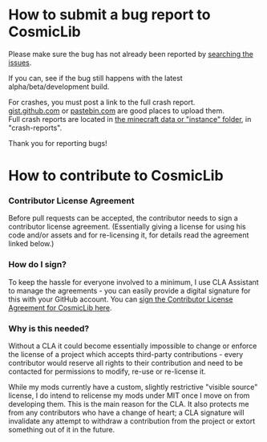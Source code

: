 How to submit a bug report to CosmicLib
====================================
Please make sure the bug has not already been reported by [searching the issues](https://github.com/CosmicDan-Minecraft/CosmicLib/issues?q=is%3Aissue).

If you can, see if the bug still happens with the latest alpha/beta/development build.

For crashes, you must post a link to the full crash report.  
[gist.github.com](gist.github.com) or [pastebin.com](www.pastebin.com) are good places to upload them.  
Full crash reports are located in [the minecraft data or "instance" folder](https://minecraft.gamepedia.com/.minecraft), in "crash-reports".

Thank you for reporting bugs!

How to contribute to CosmicLib
====================================

### Contributor License Agreement

Before pull requests can be accepted, the contributor needs to sign a contributor license agreement. (Essentially giving a license for using his code and/or assets and for re-licensing it, for details read the agreement linked below.) 

### How do I sign?

To keep the hassle for everyone involved to a minimum, I use CLA Assistant to manage the agreements - you can easily provide a digital signature for this with your GitHub account. You can <a href="https://cla-assistant.io/CosmicDan-Minecraft/CosmicLib">sign the Contributor License Agreement for CosmicLib here</a>.

### Why is this needed?

Without a CLA it could become essentially impossible to change or enforce the license of a project which accepts third-party contributions - every contributor would reserve all rights to their contribution and need to be contacted for permissions to modify, re-use or re-license it.

While my mods currently have a custom, slightly restrictive "visible source" license, I do intend to relicense my mods under MIT once I move on from developing them. This is the main reason for the CLA. It also protects me from any contributors who have a change of heart; a CLA signature will invalidate any attempt to withdraw a contribution from the project or extort something out of it in the future.